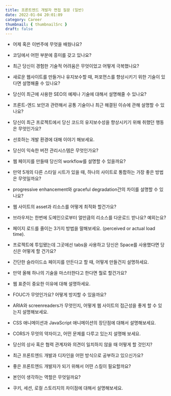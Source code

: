 ```yaml
---
title: 프론트엔드 개발자 면접 질문 (일반)
date: 2022-01-04 20:01:89
category: Career
thumbnail: { thumbnailSrc }
draft: false
---
```


- 어제 혹은 이번주에 무엇을 배웠나요?

- 코딩에서 어떤 부분에 흥미를 갖고 있나요?

- 최근 당신이 경험한 기술적 어려움은 무엇이었고 어떻게 극복했나요?

- 새로운 웹사이트를 만들거나 유지보수할 때, 퍼포먼스를 향상시키기 위한 기술이 있다면 설명해줄 수 있나요?

- 당신이 최근에 사용한 SEO의 예제나 기술에 대해서 설명해줄 수 있나요?

- 프론트-엔드 보안과 관련해서 공통 기술이나 최근 해결된 이슈에 관해 설명할 수 있나요?

- 당신이 최근 프로젝트에서 당신 코드의 유지보수성을 향상시키기 위해 취했던 행동은 무엇인가요?

- 선호하는 개발 환경에 대해 이야기 해보세요.

- 당신이 익숙한 버전 관리시스템은 무엇인가요?

- 웹 페이지를 만들때 당신의 workflow를 설명할 수 있을까요?

- 만약 5개의 다른 스타일 시트가 있을 때, 하나의 사이트로 통합하는 가장 좋은 방법은 무엇일까요?

- progressive enhancement와 graceful degradation간의 차이를 설명할 수 있나요?

- 웹 사이트의 asset과 리소스를 어떻게 최적화 할건가요?

- 브라우저는 한번에 도메인으로부터 얼만큼의 리소스를 다운로드 받나요? 예외는요?

- 페이지 로드를 줄이는 3가지 방법을 말해보세요. (perceived or actual load time).

- 프로젝트에 투입됐는데 그곳에선 tabs을 사용하고 당신은 Space를 사용했다면 당신은 어떻게 할 건가요?

- 간단한 슬라이드쇼 페이지를 만든다고 할 때, 어떻게 만들건지 설명하세요.

- 만약 올해 하나의 기술을 마스터한다고 한다면 뭘로 할건가요?

- 웹 표준이 중요한 이유에 대해 설명하세요.

- FOUC가 무엇인가요? 어떻게 방지할 수 있을까요?

- ARIA와 screenreaders가 무엇인지, 어떻게 웹 사이트의 접근성을 좋게 할 수 있는지 설명해보세요.

- CSS 애니메이션과 JavaScript 애니메이션의 장단점에 대해서 설명해보세요.

- CORS가 무엇의 약자이고, 어떤 문제를 다루고 있는지 설명해 보세요.

- 당신의 상사 혹은 협력 관계자와 의견이 일치하지 않을 때 어떻게 할 것인지?

- 최근 프론트엔드 개발과 디자인을 어떤 방식으로 공부하고 있으신가요?

- 좋은 프론트엔드 개발자가 되기 위해서 어떤 스킬이 필요할까요?

- 본인이 생각하는 역할은 무엇일까요?

- 쿠키, 세션, 로컬 스토리지의 차이점에 대해서 설명해보세요.
